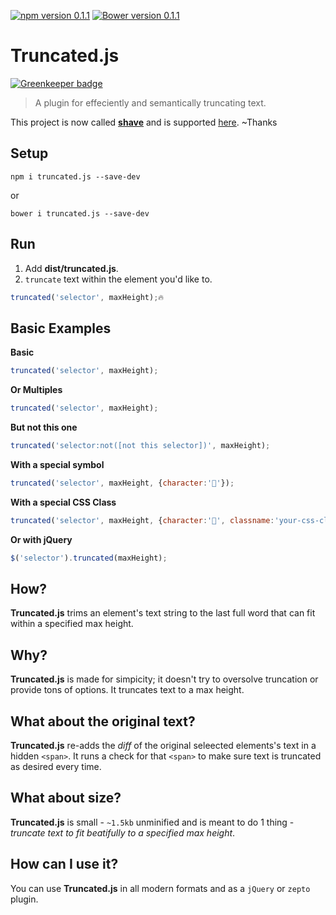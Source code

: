 [![npm version 0.1.1](https://badge.fury.io/js/truncated.js.svg)](https://www.npmjs.com/package/truncated.js)
[![Bower version 0.1.1](https://badge.fury.io/bo/truncated.js.svg)](https://github.com/yowainwright/truncated.js)

# Truncated.js

[![Greenkeeper badge](https://badges.greenkeeper.io/yowainwright/truncated.js.svg)](https://greenkeeper.io/)

> A plugin for effeciently and semantically truncating text.

This project is now called [**shave**](https://github.com/dollarshaveclub/shave) and is supported [here](https://github.com/dollarshaveclub/shave). ~Thanks


## Setup

```terminal
npm i truncated.js --save-dev
```
or
```terminal
bower i truncated.js --save-dev
```

## Run

1. Add **dist/truncated.js**.
2. `truncate` text within the element you'd like to.

```javascript
truncated('selector', maxHeight);🔥
```

## Basic Examples

**Basic**
```javascript
truncated('selector', maxHeight);
```

**Or Multiples**
```javascript
truncated('selector', maxHeight);
```

**But not this one**
```javascript
truncated('selector:not([not this selector])', maxHeight);
```
**With a special symbol**
```javascript
truncated('selector', maxHeight, {character:'🍻'});
```

**With a special CSS Class**
```javascript
truncated('selector', maxHeight, {character:'🙌', classname:'your-css-class'});
```

**Or with jQuery**
```javascript
$('selector').truncated(maxHeight);
```

## How?

**Truncated.js** trims an element's text string to the last full word that can fit within a specified max height.

## Why?

**Truncated.js** is made for simpicity; it doesn't try to oversolve truncation or provide tons of options. It truncates text to a max height.

## What about the original text?

**Truncated.js** re-adds the _diff_ of the original seleected elements's text in a hidden `<span>`. It runs a check for that `<span>` to make sure text is truncated as desired every time.

## What about size?

**Truncated.js** is small - `~1.5kb` unminified and is meant to do 1 thing - _truncate text to fit beatifully to a specified max height_.

## How can I use it?

You can use **Truncated.js** in all modern formats and as a `jQuery` or `zepto` plugin.
